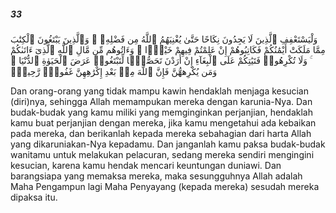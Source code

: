##### 33

<span class="ayah">وَلْيَسْتَعْفِفِ ٱلَّذِينَ لَا يَجِدُونَ نِكَاحًا حَتَّىٰ يُغْنِيَهُمُ ٱللَّهُ مِن فَضْلِهِۦ ۗ وَٱلَّذِينَ يَبْتَغُونَ ٱلْكِتَٰبَ مِمَّا مَلَكَتْ أَيْمَٰنُكُمْ فَكَاتِبُوهُمْ إِنْ عَلِمْتُمْ فِيهِمْ خَيْرًۭا ۖ وَءَاتُوهُم مِّن مَّالِ ٱللَّهِ ٱلَّذِىٓ ءَاتَىٰكُمْ ۚ وَلَا تُكْرِهُوا۟ فَتَيَٰتِكُمْ عَلَى ٱلْبِغَآءِ إِنْ أَرَدْنَ تَحَصُّنًۭا لِّتَبْتَغُوا۟ عَرَضَ ٱلْحَيَوٰةِ ٱلدُّنْيَا ۚ وَمَن يُكْرِههُّنَّ فَإِنَّ ٱللَّهَ مِنۢ بَعْدِ إِكْرَٰهِهِنَّ غَفُورٌۭ رَّحِيمٌۭ</span>

<span class="ayah_translation">Dan orang-orang yang tidak mampu kawin hendaklah menjaga kesucian (diri)nya, sehingga Allah memampukan mereka dengan karunia-Nya. Dan budak-budak yang kamu miliki yang memginginkan perjanjian, hendaklah kamu buat perjanjian dengan mereka, jika kamu mengetahui ada kebaikan pada mereka, dan berikanlah kepada mereka sebahagian dari harta Allah yang dikaruniakan-Nya kepadamu. Dan janganlah kamu paksa budak-budak wanitamu untuk melakukan pelacuran, sedang mereka sendiri mengingini kesucian, karena kamu hendak mencari keuntungan duniawi. Dan barangsiapa yang memaksa mereka, maka sesungguhnya Allah adalah Maha Pengampun lagi Maha Penyayang (kepada mereka) sesudah mereka dipaksa itu.</span>
